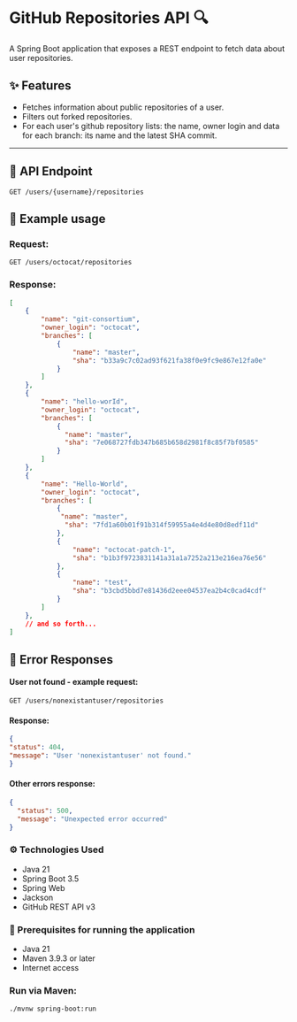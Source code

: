 # GitHub Repositories API 🔍

A Spring Boot application that exposes a REST endpoint to fetch data about user repositories.

## ✨ Features

- Fetches information about public repositories of a user.
- Filters out forked repositories.
- For each user's github repository lists:
  the name, owner login and data for each branch: its name and the latest SHA commit.

---

## 🔗 API Endpoint

```http
GET /users/{username}/repositories
```

## 🧠 Example usage

### Request:

```http
GET /users/octocat/repositories
```


### Response:
```json
[
    {
        "name": "git-consortium",
        "owner_login": "octocat",
        "branches": [
            {
                "name": "master",
                "sha": "b33a9c7c02ad93f621fa38f0e9fc9e867e12fa0e"
            }
        ]
    },
    {
        "name": "hello-worId",
        "owner_login": "octocat",
        "branches": [
            {
              "name": "master",
              "sha": "7e068727fdb347b685b658d2981f8c85f7bf0585"
            }
        ]
    },
    {
        "name": "Hello-World",
        "owner_login": "octocat",
        "branches": [
            {
             "name": "master",
              "sha": "7fd1a60b01f91b314f59955a4e4d4e80d8edf11d"
            },
            {
                "name": "octocat-patch-1",
                "sha": "b1b3f9723831141a31a1a7252a213e216ea76e56"
            },
            {
                "name": "test",
                "sha": "b3cbd5bbd7e81436d2eee04537ea2b4c0cad4cdf"
            }
        ]
    },
    // and so forth...
]
```

## 🧯 Error Responses

#### User not found - example request:
```
GET /users/nonexistantuser/repositories
```
#### Response:
```json
{
"status": 404,
"message": "User 'nonexistantuser' not found."
}
```

#### Other errors response:

```json
{
  "status": 500,
  "message": "Unexpected error occurred"
}
```

### ⚙️ Technologies Used
- Java 21
- Spring Boot 3.5
- Spring Web
- Jackson
- GitHub REST API v3

### 🚀 Prerequisites for running the application

- Java 21
- Maven 3.9.3 or later
- Internet access

### Run via Maven:
```
./mvnw spring-boot:run
```
